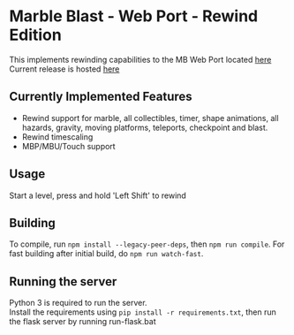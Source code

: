 # Marble Blast - Web Port - Rewind Edition
This implements rewinding capabilities to the MB Web Port located [here](https://github.com/Vanilagy/MarbleBlast)  
Current release is hosted [here](http://mbgwrewind.pythonanywhere.com/)

## Currently Implemented Features
- Rewind support for marble, all collectibles, timer, shape animations, all hazards, gravity, moving platforms, teleports, checkpoint and blast.
- Rewind timescaling
- MBP/MBU/Touch support

## Usage
Start a level, press and hold 'Left Shift' to rewind

## Building
To compile, run `npm install --legacy-peer-deps`, then `npm run compile`. For fast building after initial build, do `npm run watch-fast`.

## Running the server
Python 3 is required to run the server.  
Install the requirements using `pip install -r requirements.txt`, then run the flask server by running run-flask.bat